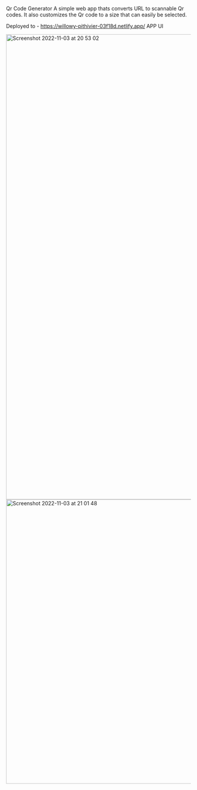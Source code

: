 Qr Code Generator
A simple web app thats converts URL to scannable Qr codes.
It also customizes the Qr code to a size that can easily be selected.


Deployed to - https://willowy-pithivier-03f18d.netlify.app/
APP UI 



<img width="1268" alt="Screenshot 2022-11-03 at 20 53 02" src="https://user-images.githubusercontent.com/105293813/199821758-435d24e0-a720-4568-99bb-33f6dae6ef70.png">

<img width="775" alt="Screenshot 2022-11-03 at 21 01 48" src="https://user-images.githubusercontent.com/105293813/199822681-ff3bcf0d-7047-4fd2-a1b5-560a855eae1d.png">
